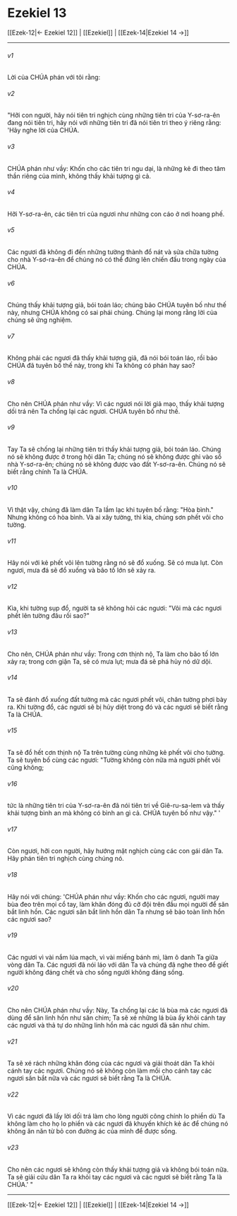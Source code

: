 # Ezekiel 13

[[Ezek-12|← Ezekiel 12]] | [[Ezekiel]] | [[Ezek-14|Ezekiel 14 →]]
***



###### v1 
Lời của CHÚA phán với tôi rằng: 

###### v2 
"Hỡi con người, hãy nói tiên tri nghịch cùng những tiên tri của Y-sơ-ra-ên đang nói tiên tri, hãy nói với những tiên tri đã nói tiên tri theo ý riêng rằng: 'Hãy nghe lời của CHÚA. 

###### v3 
CHÚA phán như vầy: Khốn cho các tiên tri ngu dại, là những kẻ đi theo tâm thần riêng của mình, không thấy khải tượng gì cả. 

###### v4 
Hỡi Y-sơ-ra-ên, các tiên tri của ngươi như những con cáo ở nơi hoang phế. 

###### v5 
Các ngươi đã không đi đến những tường thành đổ nát và sửa chữa tường cho nhà Y-sơ-ra-ên để chúng nó có thể đứng lên chiến đấu trong ngày của CHÚA. 

###### v6 
Chúng thấy khải tượng giả, bói toán láo; chúng bảo CHÚA tuyên bố như thế này, nhưng CHÚA không có sai phái chúng. Chúng lại mong rằng lời của chúng sẽ ứng nghiệm. 

###### v7 
Không phải các ngươi đã thấy khải tượng giả, đã nói bói toán láo, rồi bảo CHÚA đã tuyên bố thế này, trong khi Ta không có phán hay sao? 

###### v8 
Cho nên CHÚA phán như vầy: Vì các ngươi nói lời giả mạo, thấy khải tượng dối trá nên Ta chống lại các ngươi. CHÚA tuyên bố như thế. 

###### v9 
Tay Ta sẽ chống lại những tiên tri thấy khải tượng giả, bói toán láo. Chúng nó sẽ không được ở trong hội dân Ta; chúng nó sẽ không được ghi vào sổ nhà Y-sơ-ra-ên; chúng nó sẽ không được vào đất Y-sơ-ra-ên. Chúng nó sẽ biết rằng chính Ta là CHÚA. 

###### v10 
Vì thật vậy, chúng đã làm dân Ta lầm lạc khi tuyên bố rằng: "Hòa bình." Nhưng không có hòa bình. Và ai xây tường, thì kìa, chúng sơn phết vôi cho tường. 

###### v11 
Hãy nói với kẻ phết vôi lên tường rằng nó sẽ đổ xuống. Sẽ có mưa lụt. Còn ngươi, mưa đá sẽ đổ xuống và bão tố lớn sẽ xảy ra. 

###### v12 
Kìa, khi tường sụp đổ, người ta sẽ không hỏi các ngươi: "Vôi mà các ngươi phết lên tường đâu rồi sao?" 

###### v13 
Cho nên, CHÚA phán như vầy: Trong cơn thịnh nộ, Ta làm cho bão tố lớn xảy ra; trong cơn giận Ta, sẽ có mưa lụt; mưa đá sẽ phá hủy nó dữ dội. 

###### v14 
Ta sẽ đánh đổ xuống đất tường mà các ngươi phết vôi, chân tường phơi bày ra. Khi tường đổ, các ngươi sẽ bị hủy diệt trong đó và các ngươi sẽ biết rằng Ta là CHÚA. 

###### v15 
Ta sẽ đổ hết cơn thịnh nộ Ta trên tường cùng những kẻ phết vôi cho tường. Ta sẽ tuyên bố cùng các ngươi: "Tường không còn nữa mà người phết vôi cũng không; 

###### v16 
tức là những tiên tri của Y-sơ-ra-ên đã nói tiên tri về Giê-ru-sa-lem và thấy khải tượng bình an mà không có bình an gì cả. CHÚA tuyên bố như vậy." ' 

###### v17 
Còn ngươi, hỡi con người, hãy hướng mặt nghịch cùng các con gái dân Ta. Hãy phán tiên tri nghịch cùng chúng nó. 

###### v18 
Hãy nói với chúng: 'CHÚA phán như vầy: Khốn cho các ngươi, người may bùa đeo trên mọi cổ tay, làm khăn đóng đủ cỡ đội trên đầu mọi người để săn bắt linh hồn. Các ngươi săn bắt linh hồn dân Ta nhưng sẽ bảo toàn linh hồn các ngươi sao? 

###### v19 
Các ngươi vì vài nắm lúa mạch, vì vài miếng bánh mì, làm ô danh Ta giữa vòng dân Ta. Các ngươi đã nói láo với dân Ta và chúng đã nghe theo để giết người không đáng chết và cho sống người không đáng sống. 

###### v20 
Cho nên CHÚA phán như vầy: Này, Ta chống lại các lá bùa mà các ngươi đã dùng để săn linh hồn như săn chim; Ta sẽ xé những lá bùa ấy khỏi cánh tay các ngươi và thả tự do những linh hồn mà các ngươi đã săn như chim. 

###### v21 
Ta sẽ xé rách những khăn đóng của các ngươi và giải thoát dân Ta khỏi cánh tay các ngươi. Chúng nó sẽ không còn làm mồi cho cánh tay các ngươi săn bắt nữa và các ngươi sẽ biết rằng Ta là CHÚA. 

###### v22 
Vì các ngươi đã lấy lời dối trá làm cho lòng người công chính lo phiền dù Ta không làm cho họ lo phiền và các ngươi đã khuyến khích kẻ ác để chúng nó không ăn năn từ bỏ con đường ác của mình để được sống. 

###### v23 
Cho nên các ngươi sẽ không còn thấy khải tượng giả và không bói toán nữa. Ta sẽ giải cứu dân Ta ra khỏi tay các ngươi và các ngươi sẽ biết rằng Ta là CHÚA.' "

***
[[Ezek-12|← Ezekiel 12]] | [[Ezekiel]] | [[Ezek-14|Ezekiel 14 →]]
